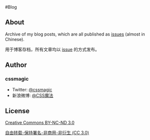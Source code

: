 #Blog

## About

Archive of my blog posts, which are all published as [issues](https://github.com/cssmagic/blog/issues) (almost in Chinese).

用于博客存档，所有文章均以 [issue](https://github.com/cssmagic/blog/issues) 的方式发布。

## Author

### cssmagic

* Twitter: [@cssmagic](https://twitter.com/cssmagic)
* 新浪微博: [@CSS魔法](http://weibo.com/cssmagic)

## License

[Creative Commons BY-NC-ND 3.0](http://creativecommons.org/licenses/by-nc-nd/3.0/)

[自由转载-保持署名-非商用-非衍生 (CC 3.0)](http://creativecommons.org/licenses/by-nc-nd/3.0/deed.zh)
